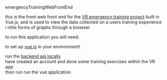 emergencyTrainingWebFrontEnd

this is the front web front end for the [VR emergency training project](https://github.com/shoshanimayan/VR-Emergency-Training) built in Vue.js, and is used to view the data collected on a users training experience i nthe forms of graphs through a browser

to run this application you will need:

to set up [vue.js](https://vuejs.org/v2/guide/installation.html) in your environment\ 

run the [backend api locally](https://github.com/shoshanimayan/EmergencyTrainingBackend)\
have created an account and done some training exercises within the VR app\
then run run the vue application


